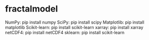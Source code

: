 # fractalmodel

NumPy: pip install numpy
SciPy: pip install scipy
Matplotlib: pip install matplotlib
Scikit-learn: pip install scikit-learn
xarray: pip install xarray
netCDF4: pip install netCDF4
sklearn: pip install scikit-learn

